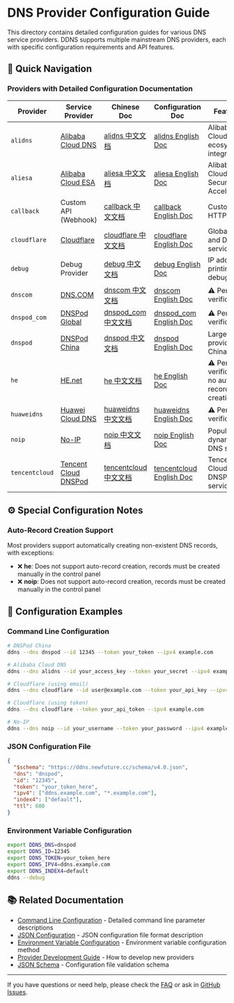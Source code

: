 # DNS Provider Configuration Guide

This directory contains detailed configuration guides for various DNS service providers. DDNS supports multiple mainstream DNS providers, each with specific configuration requirements and API features.

## 🚀 Quick Navigation

### Providers with Detailed Configuration Documentation

| Provider | Service Provider | Chinese Doc | Configuration Doc | Features |
|----------|------------------|-------------|-------------------|----------|
| `alidns` | [Alibaba Cloud DNS](https://dns.console.aliyun.com/) | [alidns 中文文档](alidns.md) | [alidns English Doc](alidns.en.md) | Alibaba Cloud ecosystem integration |
| `aliesa` | [Alibaba Cloud ESA](https://esa.console.aliyun.com/) | [aliesa 中文文档](aliesa.md) | [aliesa English Doc](aliesa.en.md) | Alibaba Cloud Edge Security Acceleration |
| `callback` | Custom API (Webhook) | [callback 中文文档](callback.md) | [callback English Doc](callback.en.md) | Custom HTTP API |
| `cloudflare` | [Cloudflare](https://www.cloudflare.com/) | [cloudflare 中文文档](cloudflare.md) | [cloudflare English Doc](cloudflare.en.md) | Global CDN and DNS service |
| `debug` | Debug Provider | [debug 中文文档](debug.md) | [debug English Doc](debug.en.md) | IP address printing for debugging |
| `dnscom` | [DNS.COM](https://www.dns.com/) | [dnscom 中文文档](dnscom.md) | [dnscom English Doc](dnscom.en.md) | ⚠️ Pending verification |
| `dnspod_com` | [DNSPod Global](https://www.dnspod.com/) | [dnspod_com 中文文档](dnspod_com.md) | [dnspod_com English Doc](dnspod_com.en.md) | ⚠️ Pending verification |
| `dnspod` | [DNSPod China](https://www.dnspod.cn/) | [dnspod 中文文档](dnspod.md) | [dnspod English Doc](dnspod.en.md) | Largest DNS provider in China |
| `he` | [HE.net](https://dns.he.net/) | [he 中文文档](he.md) | [he English Doc](he.en.md) | ⚠️ Pending verification, no auto-record creation |
| `huaweidns` | [Huawei Cloud DNS](https://www.huaweicloud.com/product/dns.html) | [huaweidns 中文文档](huaweidns.md) | [huaweidns English Doc](huaweidns.en.md) | ⚠️ Pending verification |
| `noip` | [No-IP](https://www.noip.com/) | [noip 中文文档](noip.md) | [noip English Doc](noip.en.md) | Popular dynamic DNS service |
| `tencentcloud` | [Tencent Cloud DNSPod](https://cloud.tencent.com/product/dns) | [tencentcloud 中文文档](tencentcloud.md) | [tencentcloud English Doc](tencentcloud.en.md) | Tencent Cloud DNSPod service |

## ⚙️ Special Configuration Notes

### Auto-Record Creation Support

Most providers support automatically creating non-existent DNS records, with exceptions:

- ❌ **he**: Does not support auto-record creation, records must be created manually in the control panel
- ❌ **noip**: Does not support auto-record creation, records must be created manually in the control panel

<!-- ## 🔧 Domain Name Format Support

### Standard Format

```text
subdomain.example.com
```

### Custom Separator Format

Supports using `~` or `+` to separate subdomain and main domain:

```text
subdomain~example.com
subdomain+example.com
``` -->

## 📝 Configuration Examples

### Command Line Configuration

```bash
# DNSPod China
ddns --dns dnspod --id 12345 --token your_token --ipv4 example.com

# Alibaba Cloud DNS
ddns --dns alidns --id your_access_key --token your_secret --ipv4 example.com

# Cloudflare (using email)
ddns --dns cloudflare --id user@example.com --token your_api_key --ipv4 example.com

# Cloudflare (using token)
ddns --dns cloudflare --token your_api_token --ipv4 example.com

# No-IP
ddns --dns noip --id your_username --token your_password --ipv4 example.com
```

### JSON Configuration File

```json
{
  "$schema": "https://ddns.newfuture.cc/schema/v4.0.json",
  "dns": "dnspod",
  "id": "12345",
  "token": "your_token_here",
  "ipv4": ["ddns.example.com", "*.example.com"],
  "index4": ["default"],
  "ttl": 600
}
```

### Environment Variable Configuration

```bash
export DDNS_DNS=dnspod
export DDNS_ID=12345
export DDNS_TOKEN=your_token_here
export DDNS_IPV4=ddns.example.com
export DDNS_INDEX4=default
ddns --debug
```

## 📚 Related Documentation

- [Command Line Configuration](../cli.en.md) - Detailed command line parameter descriptions
- [JSON Configuration](../json.en.md) - JSON configuration file format description
- [Environment Variable Configuration](../env.en.md) - Environment variable configuration method
- [Provider Development Guide](../dev/provider.en.md) - How to develop new providers
- [JSON Schema](../../schema/v4.0.json) - Configuration file validation schema

---

If you have questions or need help, please check the [FAQ](../../README.md#FAQ) or ask in [GitHub Issues](https://github.com/NewFuture/DDNS/issues).
